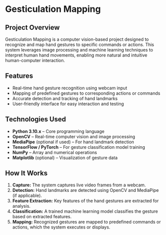 
# Gesticulation Mapping

## Project Overview
Gesticulation Mapping is a computer vision-based project designed to recognize and map hand gestures to specific commands or actions. This system leverages image processing and machine learning techniques to interpret human hand movements, enabling more natural and intuitive human-computer interaction.

## Features
- Real-time hand gesture recognition using webcam input  
- Mapping of predefined gestures to corresponding actions or commands  
- Accurate detection and tracking of hand landmarks  
- User-friendly interface for easy interaction and testing  

## Technologies Used
- **Python 3.10.x** – Core programming language  
- **OpenCV** – Real-time computer vision and image processing  
- **MediaPipe** (optional if used) – For hand landmark detection  
- **TensorFlow / PyTorch** – For gesture classification model training  
- **NumPy** – Array and numerical operations  
- **Matplotlib** (optional) – Visualization of gesture data  

## How It Works
1. **Capture:** The system captures live video frames from a webcam.  
2. **Detection:** Hand landmarks are detected using OpenCV and MediaPipe (if applicable).  
3. **Feature Extraction:** Key features of the hand gestures are extracted for analysis.  
4. **Classification:** A trained machine learning model classifies the gesture based on extracted features.  
5. **Mapping:** Recognized gestures are mapped to predefined commands or actions, which the system executes or displays.


